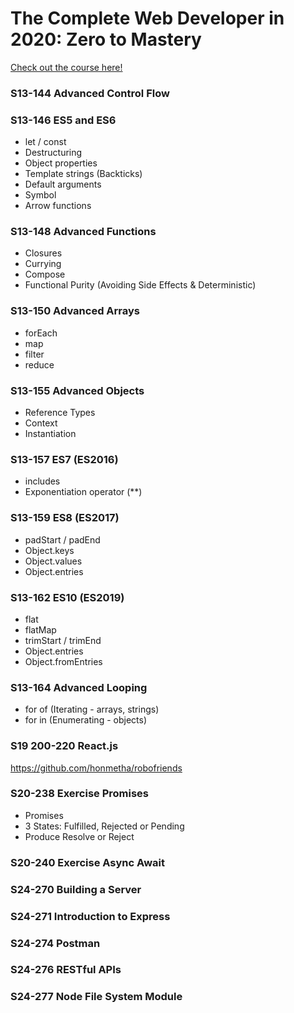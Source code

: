 # The Complete Web Developer in 2020: Zero to Mastery
[Check out the course here!](https://www.udemy.com/course/the-complete-web-developer-zero-to-mastery/)

### S13-144 Advanced Control Flow

### S13-146 ES5 and ES6
- let / const
- Destructuring
- Object properties
- Template strings (Backticks)
- Default arguments
- Symbol
- Arrow functions

### S13-148 Advanced Functions
- Closures
- Currying
- Compose
- Functional Purity (Avoiding Side Effects & Deterministic)

### S13-150 Advanced Arrays
- forEach
- map
- filter
- reduce

### S13-155 Advanced Objects
- Reference Types
- Context
- Instantiation

### S13-157 ES7 (ES2016)
- includes
- Exponentiation operator (**)

### S13-159 ES8 (ES2017)
- padStart / padEnd
- Object.keys
- Object.values
- Object.entries

### S13-162 ES10 (ES2019)
- flat
- flatMap
- trimStart / trimEnd
- Object.entries
- Object.fromEntries

### S13-164 Advanced Looping
- for of (Iterating - arrays, strings)
- for in (Enumerating - objects)

### S19 200-220 React.js
https://github.com/honmetha/robofriends

### S20-238 Exercise Promises
- Promises
- 3 States: Fulfilled, Rejected or Pending
- Produce Resolve or Reject

### S20-240 Exercise Async Await

### S24-270 Building a Server

### S24-271 Introduction to Express

### S24-274 Postman

### S24-276 RESTful APIs

### S24-277 Node File System Module
